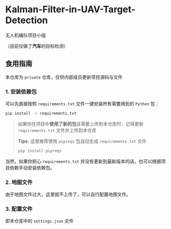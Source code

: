# Kalman-Filter-in-UAV-Target-Detection
无人机编队项目小组

（目前仅做了**汽车**的目标检测）

## 食用指南

本仓库为 `private` 仓库，仅供内部成员更新项目源码与文件

### 1. 安装依赖包

可以先直接按照 `requirements.txt` 文件一键安装所有需要用到的 `Python` 包：

```bash
pip install -r requirements.txt
```

> 如果你在项目中**使用了新的包**且需要上传到本仓库时，记得更新 `requirements.txt` 文件并上传到本仓库
>
> **Tips:** 这里推荐使用 `pipreqs` 包自动生成 `requirements.txt` 文件
> ```bash
> pip install pipreqs
> ```

当然，如果你担心 `requirements.txt` 并没有更新到最新版本的话，也可以根据项目依赖手动安装依赖包。


### 2. 地图文件
由于地图文件过大，这里就不上传了，可以自行配置地图文件。

### 3. 配置文件
即本仓库中的 `settings.json` 文件
